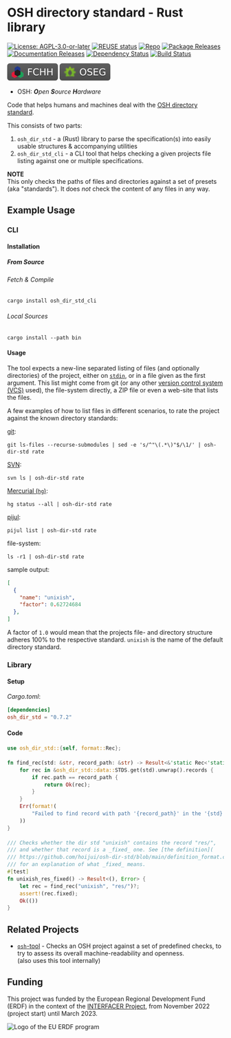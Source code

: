 <!--
SPDX-FileCopyrightText: 2022 - 2023 Robin Vobruba <hoijui.quaero@gmail.com>

SPDX-License-Identifier: CC0-1.0
-->

# OSH directory standard - Rust library

[![License: AGPL-3.0-or-later](
    https://img.shields.io/badge/License-AGPL%203.0+-blue.svg)](
    LICENSE.txt)
[![REUSE status](
    https://api.reuse.software/badge/github.com/hoijui/osh-dir-std-rs)](
    https://api.reuse.software/info/github.com/hoijui/osh-dir-std-rs)
[![Repo](
    https://img.shields.io/badge/Repo-GitHub-555555&logo=github.svg)](
    https://github.com/hoijui/osh-dir-std-rs)
[![Package Releases](
    https://img.shields.io/crates/v/osh_dir_std.svg)](
    https://crates.io/crates/osh_dir_std)
[![Documentation Releases](
    https://docs.rs/osh_dir_std/badge.svg)](
    https://docs.rs/osh_dir_std)
[![Dependency Status](
    https://deps.rs/repo/github/hoijui/osh-dir-std-rs/status.svg)](
    https://deps.rs/repo/github/hoijui/osh-dir-std-rs)
[![Build Status](
    https://github.com/hoijui/osh-dir-std-rs/workflows/build/badge.svg)](
    https://github.com/hoijui/osh-dir-std-rs/actions)

[![In cooperation with FabCity Hamburg](
    https://raw.githubusercontent.com/osegermany/tiny-files/master/res/media/img/badge-fchh.svg)](
    https://fabcity.hamburg)
[![In cooperation with Open Source Ecology Germany](
    https://raw.githubusercontent.com/osegermany/tiny-files/master/res/media/img/badge-oseg.svg)](
    https://opensourceecology.de)

* OSH: _**O**pen **S**ource **H**ardware_

Code that helps humans and machines deal with
the [OSH directory standard](
https://github.com/OSEGermany/osh-dir-std).

This consists of two parts:

1. `osh_dir_std` -
    a (Rust) library to parse the specification(s)
    into easily usable structures & accompanying utilities
2. `osh_dir_std_cli` -
    a CLI tool that helps checking a given projects file listing
    against one or multiple specifications.

**NOTE** \
This only checks the paths of files and directories
against a set of presets (aka "standards").
It does _not_ check the content of any files in any way.

## Example Usage

### CLI

#### Installation

##### From Source

###### Fetch & Compile

```shell
cargo install osh_dir_std_cli
```

###### Local Sources

```shell
cargo install --path bin
```

#### Usage

The tool expects a new-line separated listing of files
(and optionally directories) of the project,
either on [`stdin`](
https://en.wikipedia.org/wiki/Standard_streams#Standard_input_(stdin)),
or in a file given as the first argument.
This list might come from git
(or any other [version control system (VCS)](
https://en.wikipedia.org/wiki/Version_control) used),
the file-system directly,
a ZIP file or even a web-site that lists the files.

A few examples of how to list files in different scenarios,
to rate the project against the known directory standards:

[git](https://git-scm.com/):

```shell
git ls-files --recurse-submodules | sed -e 's/^"\(.*\)"$/\1/' | osh-dir-std rate
```

[SVN](https://subversion.apache.org/):

```shell
svn ls | osh-dir-std rate
```

[Mercurial (`hg`)](https://www.mercurial-scm.org/):

```shell
hg status --all | osh-dir-std rate
```

[pijul](https://pijul.org/):

```shell
pijul list | osh-dir-std rate
```

file-system:

```shell
ls -r1 | osh-dir-std rate
```

sample output:

```json
[
  {
    "name": "unixish",
    "factor": 0.62724684
  },
]
```

A factor of `1.0` would mean that the projects file- and directory structure
adheres 100% to the respective standard.
`unixish` is the name of the default directory standard.

### Library

#### Setup

_Cargo.toml_:

```toml
[dependencies]
osh_dir_std = "0.7.2"
```

#### Code

```rust
use osh_dir_std::{self, format::Rec};

fn find_rec(std: &str, record_path: &str) -> Result<&'static Rec<'static>, String> {
    for rec in &osh_dir_std::data::STDS.get(std).unwrap().records {
        if rec.path == record_path {
            return Ok(rec);
        }
    }
    Err(format!(
        "Failed to find record with path '{record_path}' in the '{std}' dir standard"
    ))
}

/// Checks whether the dir std "unixish" contains the record "res/",
/// and whether that record is a _fixed_ one. See [the definition](
/// https://github.com/hoijui/osh-dir-std/blob/main/definition_format.csv)
/// for an explanation of what _fixed_ means.
#[test]
fn unixish_res_fixed() -> Result<(), Error> {
    let rec = find_rec("unixish", "res/")?;
    assert!(rec.fixed);
    Ok(())
}
```

## Related Projects

* [`osh`-tool](https://github.com/hoijui/osh-tool) -
  Checks an OSH project against a set of predefined checks,
  to try to assess its overall machine-readability and openness. \
  (also uses this tool internally)

## Funding

This project was funded by the European Regional Development Fund (ERDF)
in the context of the [INTERFACER Project](https://www.interfacerproject.eu/),
from November 2022 (project start)
until March 2023.

![Logo of the EU ERDF program](
    https://cloud.fabcity.hamburg/s/TopenKEHkWJ8j5P/download/logo-eu-erdf.png)
